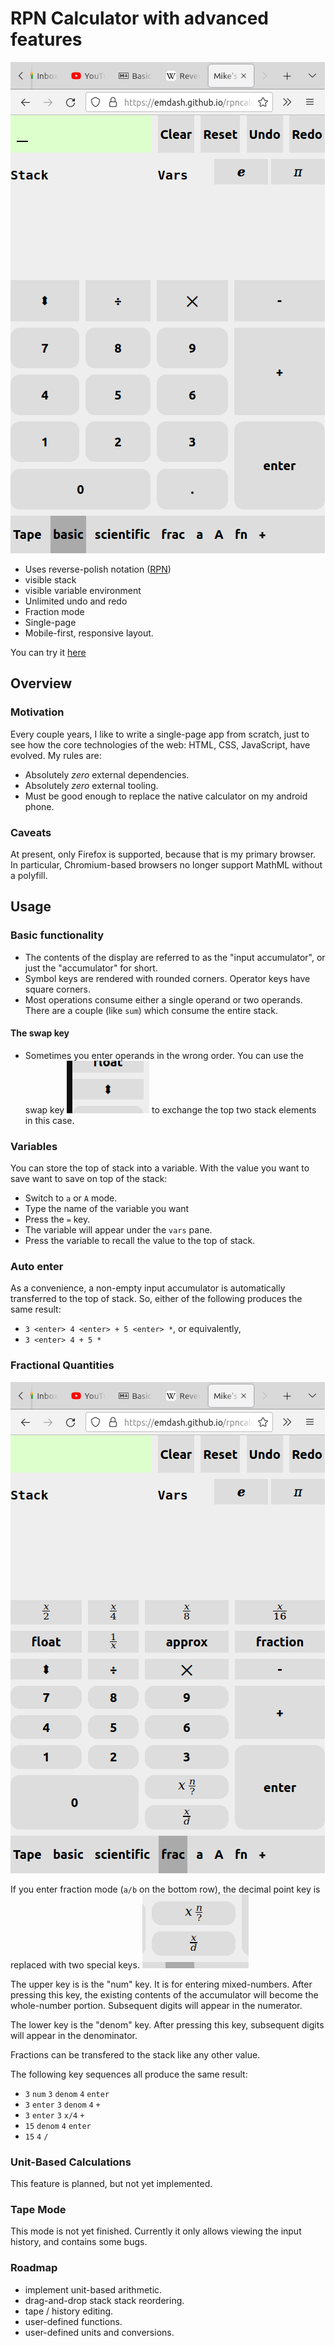 # RPN Calculator with advanced features

![screenshot!](images/screenshot.png)

- Uses reverse-polish notation ([RPN](https://en.wikipedia.org/wiki/Reverse_Polish_notation))
- visible stack
- visible variable environment
- Unlimited undo and redo
- Fraction mode
- Single-page
- Mobile-first, responsive layout.

You can try it [here](https://emdash.github.io/rpncalc)

## Overview

### Motivation

Every couple years, I like to write a single-page app from scratch,
just to see how the core technologies of the web: HTML, CSS,
JavaScript, have evolved. My rules are:

- Absolutely *zero* external dependencies.
- Absolutely *zero* external tooling.
- Must be good enough to replace the native calculator on my android
  phone.
  
### Caveats

At present, only Firefox is supported, because that is my primary
browser. In particular, Chromium-based browsers no longer support
MathML without a polyfill.

## Usage

### Basic functionality

- The contents of the display are referred to as the "input
  accumulator", or just the "accumulator" for short.
- Symbol keys are rendered with rounded corners. Operator keys have square corners.
- Most operations consume either a single operand or two
  operands. There are a couple (like `sum`) which consume the entire
  stack.
  
#### The swap key

- Sometimes you enter operands in the wrong order. You can use the
  swap key ![swap key!](images/swap.png) to exchange the top two stack
  elements in this case.
  
### Variables

You can store the top of stack into a variable. With the value you want
to save want to save on top of the stack:
- Switch to `a` or `A` mode.
- Type the name of the variable you want
- Press the `=` key.
- The variable will appear under the `vars` pane.
- Press the variable to recall the value to the top of stack.
  
### Auto enter

As a convenience, a non-empty input accumulator is automatically
transferred to the top of stack. So, either of the following produces
the same result:
  
- `3 <enter> 4 <enter> + 5 <enter> *`, or equivalently,
- `3 <enter> 4 + 5 *`

### Fractional Quantities

![fractions mode!](images/fractions.png)

If you enter fraction mode (`a/b` on the bottom row), the decimal
point key is replaced with two special keys. 
![special keys!](images/numdenom.png)

The upper key is is the "num" key. It is for entering
mixed-numbers. After pressing this key, the existing contents of the
accumulator will become the whole-number portion. Subsequent digits
will appear in the numerator.

The lower key is the "denom" key. After pressing this key, subsequent
digits will appear in the denominator.

Fractions can be transfered to the stack like any other value.

The following key sequences all produce the same result:

- `3` `num` `3` `denom` `4` `enter`
- `3` `enter` `3` `denom` `4` `+`
- `3` `enter` `3` `x/4` `+`
- `15` `denom` `4` `enter`
- `15` `4` `/`

### Unit-Based Calculations

This feature is planned, but not yet implemented.

### Tape Mode

This mode is not yet finished. Currently it only allows viewing the
input history, and contains some bugs.

### Roadmap

- implement unit-based arithmetic.
- drag-and-drop stack stack reordering.
- tape / history editing.
- user-defined functions.
- user-defined units and conversions.
